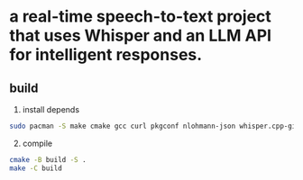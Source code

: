 # a real-time speech-to-text project that uses Whisper and an LLM API for intelligent responses.

## build

1. install depends
```bash
sudo pacman -S make cmake gcc curl pkgconf nlohmann-json whisper.cpp-git cli11
```

2. compile
```bash
cmake -B build -S .
make -C build
```
